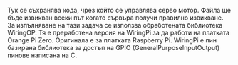 
   Тук се съхранява кода, чрез който се управлява серво мотор.
Файла ще бъде извикван всеки път когато сървъра получи правилно извикване.
За изпълняване на тази задача се използва обработената библиотека WiringOP. Тя е преработена версия на WiringPi за да работи на платката Orange Pi Zero. Оригинала е за платката Raspberry Pi. WiringPi е пин базирана библиотека за достъп на GPIO (GeneralPurposeInputOutput) пинове написана на С.
